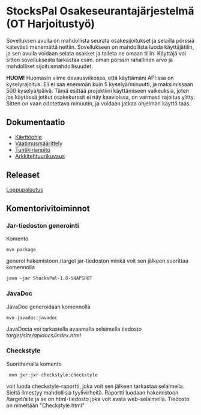 # StocksPal Osakeseurantajärjestelmä (OT Harjoitustyö)
Sovelluksen avulla on mahdollista seurata osakesijoitukset ja selailla pörssiä kätevästi menemättä nettiin. Sovellukseen on mahdollista luoda käyttäjätilin, ja sen avulla voidaan selata osakket ja talleta ne omaan tiliin. Käyttäjä voi sitten sovelluksesta tarkastaa esim. oman pörssin rahallinen arvo ja mahdolliset sijoitusmahdollisuudet.

<b>HUOM!</b> Huomasin viime devausviikossa, että käyttämäni API:ssa on kyselyrajoitus. Eli ei saa enemmän kuin 5 kyselyä/minuutti, ja maksimissaan 500 kyselyä/päivä. Tämä esittää projektiini käyttämiseen vaikeuksia, joten jos käytössä jotkut osakekurssit ei näy kaavioissa, on varmasti rajoitus ylitty. Sitten on vaan odotettava minuutin, ja voidaan jatkaa ohjelman käyttö taas.

## Dokumentaatio
- [Käyttöohje](https://www.github.com/sinyman/OT-Harjoitustyo/blob/master/harjoitustyo/dokumentaatio/kayttoohje.md)
- [Vaatimusmäärittely](https://www.github.com/sinyman/OT-Harjoitustyo/blob/master/harjoitustyo/dokumentaatio/vaatimusmaarittely.md)
- [Tuntikirjanpito](https://www.github.com/sinyman/OT-Harjoitustyo/blob/master/harjoitustyo/dokumentaatio/tuntikirjanpito.md)
- [Arkkitehtuurikuvaus](https://www.github.com/sinyman/OT-Harjoitustyo/blob/master/harjoitustyo/dokumentaatio/arkkitehtuurikuvaus.md)


## Releaset

[Loppupalautus](https://github.com/sinyman/OT-Harjoitustyo/releases/tag/1.0)

## Komentorivitoiminnot
### Jar-tiedoston generointi

Komento

```
mvn package
```

generoi hakemistoon /target jar-tiedoston minkä voit sen jälkeen suorittaa komennolla

```
java -jar StocksPal-1.0-SNAPSHOT
```

### JavaDoc

JavaDoc generoidaan komennolla

```
mvn javadoc:javadoc
```

JavaDocia voi tarkastella avaamalla selaimella tiedosto _target/site/apidocs/index.html_

### Checkstyle

Suorittamalla komento

```
 mvn jxr:jxr checkstyle:checkstyle
```

voit luoda checkstyle-raportti, joka voit sen jälkeen tarkastaa selaimella. Sieltä ilmestyy mahdollisia tyylivirheitä. Raportti luodaan hakemistoon /target/site ja se on html-tiedosto joka voit avata web-selaimella. Tiedosto on nimeltään "Checkstyle.html"
